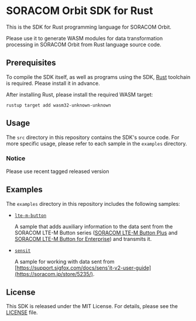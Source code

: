 # SORACOM Orbit SDK for Rust

This is the SDK for Rust programming language for SORACOM Orbit.

Please use it to generate WASM modules for data transformation processing in SORACOM Orbit from Rust language source code.

## Prerequisites

To compile the SDK itself, as well as programs using the SDK, [Rust](https://www.rust-lang.org/) toolchain is required. Please install it in advance.

After installing Rust, please install the required WASM target:

```console
rustup target add wasm32-unknown-unknown
```

## Usage

The `src` directory in this repository contains the SDK's source code. For more specific usage, please refer to each sample in the `examples` directory.

### Notice

Please use recent tagged released version

## Examples

The `examples` directory in this repository includes the following samples:

- [`lte-m-button`](./examples/lte-m-button/)

  A sample that adds auxiliary information to the data sent from the SORACOM LTE-M Button series ([SORACOM LTE-M Button Plus](https://soracom.jp/store/5207/) and [SORACOM LTE-M Button for Enterprise](https://soracom.jp/store/5206/)) and transmits it.

- [`sensit`](./examples/sensit/)

  A sample for working with data sent from [https://support.sigfox.com/docs/sens'it-v2-user-guide](https://soracom.jp/store/5235/).

## License

This SDK is released under the MIT License. For details, please see the [LICENSE](./LICENSE) file.
